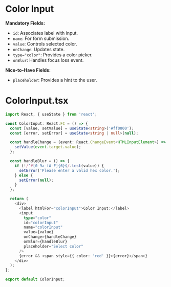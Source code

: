 # Color Input

**Mandatory Fields:**
- `id`: Associates label with input.
- `name`: For form submission.
- `value`: Controls selected color.
- `onChange`: Updates state.
- `type="color"`: Provides a color picker.
- `onBlur`: Handles focus loss event.

**Nice-to-Have Fields:**
- `placeholder`: Provides a hint to the user.

# ColorInput.tsx

```typescript
import React, { useState } from 'react';

const ColorInput: React.FC = () => {
  const [value, setValue] = useState<string>('#ff0000');
  const [error, setError] = useState<string | null>(null);

  const handleChange = (event: React.ChangeEvent<HTMLInputElement>) => {
    setValue(event.target.value);
  };

  const handleBlur = () => {
    if (!/^#[0-9a-fA-F]{6}$/.test(value)) {
      setError('Please enter a valid hex color.');
    } else {
      setError(null);
    }
  };

  return (
    <div>
      <label htmlFor="colorInput">Color Input:</label>
      <input
        type="color"
        id="colorInput"
        name="colorInput"
        value={value}
        onChange={handleChange}
        onBlur={handleBlur}
        placeholder="Select color"
      />
      {error && <span style={{ color: 'red' }}>{error}</span>}
    </div>
  );
};

export default ColorInput;
